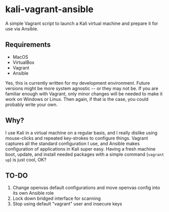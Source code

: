 # kali-vagrant-ansible

A simple Vagrant script to launch a Kali virtual machine and prepare it for use via Ansible.

## Requirements
- MacOS
- VirtualBox
- Vagrant
- Ansible

Yes, this is currently written for my development environment. Future versions might be more system agnostic -- or they may not be. If you are familiar enough with Vagrant, only minor changes will be needed to make it work on Windows or Linux. Then again, if that is the case, you could probably write your own.

## Why?
I use Kali in a virtual machine on a regular basis, and I really dislike using mouse-clicks and repeated key-strokes to configure things. Vagrant captures all the standard configuration I use, and Ansible makes configuration of applications in Kali super easy. Having a fresh machine boot, update, and install needed packages with a simple command (`vagrant up`) is just cool, OK?

## TO-DO
1. Change openvas default configurations and move openvas config into its own Ansible role
2. Lock down bridged interface for scanning
3. Stop using default "vagrant" user and insecure keys
